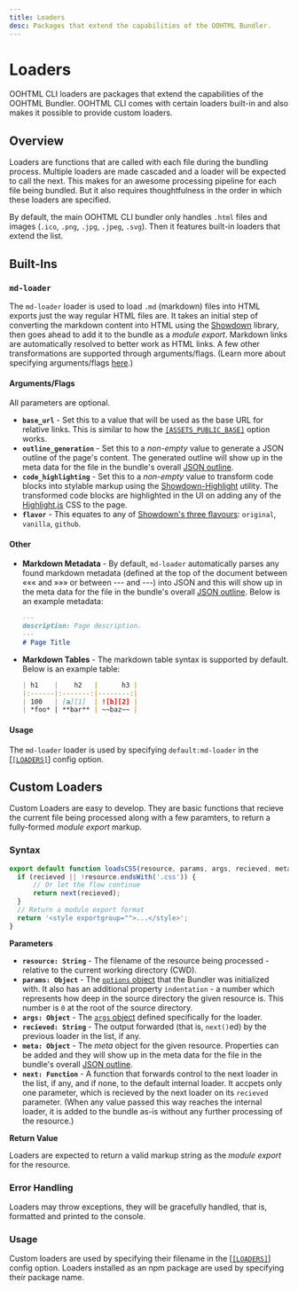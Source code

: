 ```yaml
---
title: Loaders
desc: Packages that extend the capabilities of the OOHTML Bundler.
---
```

# Loaders

OOHTML CLI loaders are packages that extend the capabilities of the OOHTML Bundler. OOHTML CLI comes with certain loaders built-in and also makes it possible to provide custom loaders.

## Overview

Loaders are functions that are called with each file during the bundling process. Multiple loaders are made cascaded and a loader will be expected to call the next. This makes for an awesome processing pipeline for each file being bundled. But it also requires thoughtfulness in the order in which these loaders are specified.

By default, the main OOHTML CLI bundler only handles `.html` files and images (`.ico`, `.png`, `.jpg`, `.jpeg`, `.svg`). Then it features built-in loaders that extend the list.

## Built-Ins

### `md-loader`

The `md-loader` loader is used to load `.md` (markdown) files into HTML exports just the way regular HTML files are. It takes an initial step of converting the markdown content into HTML using the [Showdown](https://github.com/showdownjs/showdown) library, then goes ahead to add it to the bundle as a *module export*. Markdown links are automatically resolved to better work as HTML links. A few other transformations are supported through arguments/flags. (Learn more about specifying arguments/flags [here](../#loaders).)

#### Arguments/Flags

 All parameters are optional.

+ **`base_url`** - Set this to a value that will be used as the base URL for relative links. This is similar to how the [`[ASSETS_PUBLIC_BASE]`](../#assets_public_base) option works.
+ **`outline_generation`** - Set this to a *non-empty* value to generate a JSON outline of the page's content. The generated outline will show up in the meta data for the file in the bundle's overall [JSON outline](../#create_outline_file).
+ **`code_highlighting`** - Set this to a *non-empty* value to transform code blocks into stylable markup using the [Showdown-Highlight](https://github.com/Bloggify/showdown-highlight) utility. The transformed code blocks are highlighted in the UI on adding any of the [Highlight.js](https://highlightjs.org/) CSS to the page.
+ **`flavor`** - This equates to any of [Showdown's three flavours](https://github.com/showdownjs/showdown#flavors): `original`, `vanilla`, `github`.

#### Other

+ **Markdown Metadata** - By default, `md-loader` automatically parses any found markdown metadata (defined at the top of the document between ««« and »»» or between --- and ---) into JSON and this will show up in the meta data for the file in the bundle's overall [JSON outline](../#create_outline_file). Below is an example metadata:

  ```md
  ---
  description: Page description.
  ---
  # Page Title
  ```
+ **Markdown Tables** - The markdown table syntax is supported by default. Below is an example table:

  ```md
  | h1    |    h2   |      h3 |
  |:------|:-------:|--------:|
  | 100   | [a][1]  | ![b][2] |
  | *foo* | **bar** | ~~baz~~ |
  ```

#### Usage

The `md-loader` loader is used by specifying `default:md-loader` in the [[`[LOADERS]`]](../#loaders) config option.

## Custom Loaders

Custom Loaders are easy to develop. They are basic functions that recieve the current file being processed along with a few paramters, to return a fully-formed *module export* markup.

### Syntax

```js
export default function loadsCSS(resource, params, args, recieved, meta, next) {
  if (recieved || !resource.endsWith('.css')) {
      // Or let the flow continue
      return next(recieved);
  }
  // Return a module export format
  return '<style exportgroup="">...</style>';
}
```

**Parameters**

+ **`resource: String`** - The filename of the resource being processed - relative to the current working directory (CWD).
+ **`params: Object`** - The [`options` object](../#options) that the Bundler was initialized with. It also has an additional property `indentation` - a number which represents how deep in the source directory the given resource is. This number is `0` at the root of the source directory.
+ **`args: Object`** - The [`args` object](../#loaders) defined specifically for the loader.
+ **`recieved: String`** - The output forwarded (that is, `next()`ed) by the previous loader in the list, if any.
+ **`meta: Object`** - The *meta* object for the given resource. Properties can be added and they will show up in the meta data for the file in the bundle's overall [JSON outline](../#create_outline_file).
+ **`next: Function`** - A function that forwards control to the next loader in the list, if any, and if none, to the default internal loader. It accpets only one parameter, which is recieved by the next loader on its `recieved` parameter. (When any value passed this way reaches the internal loader, it is added to the bundle as-is without any further processing of the resource.)

**Return Value**

Loaders are expected to return a valid markup string as the *module export* for the resource.

### Error Handling

Loaders may throw exceptions, they will be gracefully handled, that is, formatted and printed to the console.

### Usage

Custom loaders are used by specifying their filename in the [[`[LOADERS]`]](../#loaders) config option. Loaders installed as an npm package are used by specifying their package name.